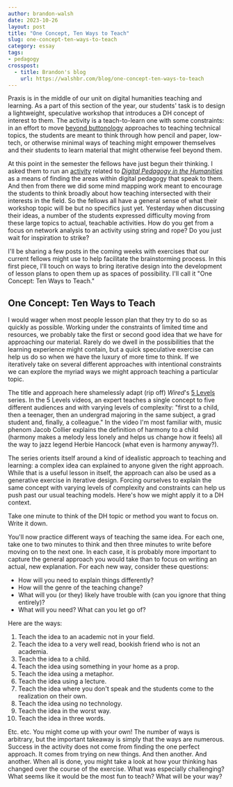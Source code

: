 ```yaml
---
author: brandon-walsh
date: 2023-10-26
layout: post
title: "One Concept, Ten Ways to Teach"
slug: one-concept-ten-ways-to-teach
category: essay
tags:
- pedagogy
crosspost:
  - title: Brandon's blog
    url: https://walshbr.com/blog/one-concept-ten-ways-to-teach
---
```

Praxis is in the middle of our unit on digital humanities teaching and learning. As a part of this section of the year, our students' task is to design a lightweight, speculative workshop that introduces a DH concept of interest to them. The activity is a teach-to-learn one with some constraints: in an effort to move [beyond buttonology](https://crln.acrl.org/index.php/crlnews/article/view/16833/18427) approaches to teaching technical topics, the students are meant to think through how pencil and paper, low-tech, or otherwise minimal ways of teaching might empower themselves and their students to learn material that might otherwise feel beyond them. 

At this point in the semester the fellows have just begun their thinking. I asked them to run an [activity](https://walshbr.com/blog/finding-a-way-in/) related to *[Digital Pedagogy in the Humanities](https://digitalpedagogy.hcommons.org/)* as a means of finding the areas within digital pedagogy that speak to them. And then from there we did some mind mapping work meant to encourage the students to think broadly about how teaching intersected with their interests in the field. So the fellows all have a general sense of what their workshop topic will be but no specifics just yet. Yesterday when discussing their ideas, a number of the students expressed difficulty moving from these large topics to actual, teachable activities. How do you get from a focus on network analysis to an activity using string and rope? Do you just wait for inspiration to strike? 

I'll be sharing a few posts in the coming weeks with exercises that our current fellows might use to help facilitate the brainstorming process. In this first piece, I'll touch on ways to bring iterative design into the development of lesson plans to open them up as spaces of possibility. I'll call it "One Concept: Ten Ways to Teach." 

## One Concept: Ten Ways to Teach

I would wager when most people lesson plan that they try to do so as quickly as possible. Working under the constraints of limited time and resources, we probably take the first or second good idea that we have for approaching our material. Rarely do we dwell in the possibilities that the learning experience might contain, but a quick speculative exercise can help us do so when we have the luxury of more time to think. If we iteratively take on several different approaches with intentional constraints we can explore the myriad ways we might approach teaching a particular topic. 

The title and approach here shamelessly adapt (rip off) *Wired*'s [5 Levels](https://www.wired.com/video/series/5-levels) series. In the 5 Levels videos, an expert teaches a single concept to five different audiences and with varying levels of complexity: "first to a child, then a teenager, then an undergrad majoring in the same subject, a grad student and, finally, a colleague." In the video I'm most familiar with, music phenom Jacob Collier explains the definition of harmony to a child (harmony makes a melody less lonely and helps us change how it feels) all the way to jazz legend Herbie Hancock (what even is harmony anyway?). 

The series orients itself around a kind of idealistic approach to teaching and learning: a complex idea can explained to anyone given the right approach. While that is a useful lesson in itself, the approach can also be used as a generative exercise in iterative design. Forcing ourselves to explain the same concept with varying levels of complexity and constraints can help us push past our usual teaching models. Here's how we might apply it to a DH context.

Take one minute to think of the DH topic or method you want to focus on. Write it down.

You'll now practice different ways of teaching the same idea. For each one, take one to two minutes to think and then three minutes to write before moving on to the next one. In each case, it is probably more important to capture the general approach you would take than to focus on writing an actual, new explanation. For each new way, consider these questions:

* How will you need to explain things differently?
* How will the genre of the teaching change?
* What will you (or they) likely have trouble with (can you ignore that thing entirely)?
* What will you need? What can you let go of?

Here are the ways:

1. Teach the idea to an academic not in your field.
2. Teach the idea to a very well read, bookish friend who is not an academia.
3. Teach the idea to a child.
4. Teach the idea using something in your home as a prop.
5. Teach the idea using a metaphor.
6. Teach the idea using a lecture.
7. Teach the idea where you don't speak and the students come to the realization on their own.
8. Teach the idea using no technology.
9. Teach the idea in the worst way.
10. Teach the idea in three words.

Etc. etc. You might come up with your own! The number of ways is arbitrary, but the important takeaway is simply that the ways are numerous. Success in the activity does not come from finding the one perfect approach. It comes from trying on new things. And then another. And another. When all is done, you might take a look at how your thinking has changed over the course of the exercise. What was especially challenging? What seems like it would be the most fun to teach? What will be your way?
